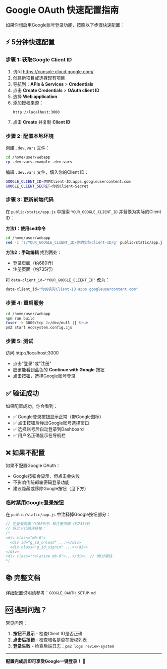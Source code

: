 # Google OAuth 快速配置指南

如果你想启用Google账号登录功能，按照以下步骤快速配置：

## ⚡ 5分钟快速配置

### 步骤 1: 获取Google Client ID

1. 访问 https://console.cloud.google.com/
2. 创建新项目或选择现有项目
3. 导航到：**APIs & Services** > **Credentials**
4. 点击 **Create Credentials** > **OAuth client ID**
5. 选择 **Web application**
6. 添加授权来源：
   ```
   http://localhost:3000
   ```
7. 点击 **Create** 并复制 **Client ID**

### 步骤 2: 配置本地环境

创建 `.dev.vars` 文件：
```bash
cd /home/user/webapp
cp .dev.vars.example .dev.vars
```

编辑 `.dev.vars` 文件，填入你的Client ID：
```bash
GOOGLE_CLIENT_ID=你的Client-ID.apps.googleusercontent.com
GOOGLE_CLIENT_SECRET=你的Client-Secret
```

### 步骤 3: 更新前端代码

在 `public/static/app.js` 中搜索 `YOUR_GOOGLE_CLIENT_ID` 并替换为实际的Client ID：

**方法1：使用sed命令**
```bash
cd /home/user/webapp
sed -i 's/YOUR_GOOGLE_CLIENT_ID/你的实际Client-ID/g' public/static/app.js
```

**方法2：手动编辑**
找到两处：
- 登录页面（约680行）
- 注册页面（约735行）

将 `data-client_id="YOUR_GOOGLE_CLIENT_ID"` 改为：
```javascript
data-client_id="你的实际Client-ID.apps.googleusercontent.com"
```

### 步骤 4: 重启服务

```bash
cd /home/user/webapp
npm run build
fuser -k 3000/tcp 2>/dev/null || true
pm2 start ecosystem.config.cjs
```

### 步骤 5: 测试

访问 http://localhost:3000
- 点击"登录"或"注册"
- 应该能看到蓝色的 **Continue with Google** 按钮
- 点击按钮，选择Google账号登录

## ✅ 验证成功

如果配置成功，你会看到：
- ✅ Google登录按钮显示正常（带Google图标）
- ✅ 点击按钮后弹出Google账号选择窗口
- ✅ 选择账号后自动登录到Dashboard
- ✅ 用户名正确显示在导航栏

## ❌ 如果不配置

如果不配置Google OAuth：
- Google按钮会显示，但点击会失败
- 不影响传统邮箱密码登录功能
- 建议隐藏或移除Google按钮（见下方）

### 临时禁用Google登录按钮

在 `public/static/app.js` 中注释掉Google按钮部分：
```javascript
// 在登录页面（约680行）和注册页面（约735行）
// 将以下代码注释掉：
/*
<div class="mb-6">
  <div id="g_id_onload" ...></div>
  <div class="g_id_signin" ...></div>
</div>
<div class="relative mb-6">...</div>  // OR分隔线
*/
```

## 📚 完整文档

详细配置说明请参考：`GOOGLE_OAUTH_SETUP.md`

## 🆘 遇到问题？

常见问题：
1. **按钮不显示** - 检查Client ID是否正确
2. **点击后报错** - 检查域名是否在授权列表
3. **登录失败** - 检查后端日志：`pm2 logs review-system`

---

**配置完成后即可享受Google一键登录！** 🚀
